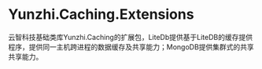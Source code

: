 # Yunzhi.Caching.Extensions
云智科技基础类库Yunzhi.Caching的扩展包，LiteDb提供基于LiteDB的缓存提供程序，提供同一主机跨进程的数据缓存及共享能力；MongoDB提供集群式的共享共享能力。

